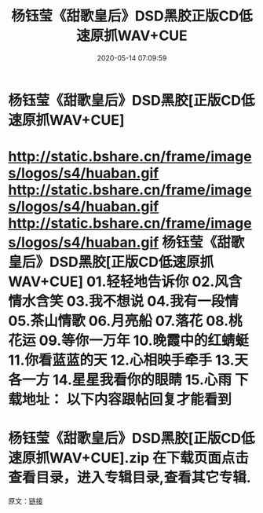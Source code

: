 ﻿---
title: 杨钰莹《甜歌皇后》DSD黑胶正版CD低速原抓WAV+CUE
date: 2020-05-14 07:09:59
categories: WAV车载音乐、镜像
tags: 华语中文
---
# 杨钰莹《甜歌皇后》DSD黑胶[正版CD低速原抓WAV+CUE]

http://static.bshare.cn/frame/images/logos/s4/huaban.gif
http://static.bshare.cn/frame/images/logos/s4/huaban.gif
http://static.bshare.cn/frame/images/logos/s4/huaban.gif
杨钰莹《甜歌皇后》DSD黑胶[正版CD低速原抓WAV+CUE]
01.轻轻地告诉你
02.风含情水含笑
03.我不想说
04.我有一段情
05.茶山情歌
06.月亮船
07.落花
08.桃花运
09.等你一万年
10.晚霞中的红蜻蜓
11.你看蓝蓝的天
12.心相映手牵手
13.天各一方
14.星星我看你的眼睛
15.心雨
下载地址：
以下内容跟帖回复才能看到
==============================
杨钰莹《甜歌皇后》DSD黑胶[正版CD低速原抓WAV+CUE].zip
在下载页面点击查看目录，进入专辑目录,查看其它专辑.
==============================
原文：[链接](https://blog.sina.com.cn/s/blog_1647c7e7601030m4n.html)
